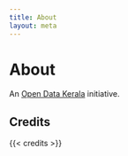 ```yaml
---
title: About
layout: meta
---
```


# About

An [Open Data Kerala](https://opendatakerala.org/) initiative.

## Credits

{{< credits >}}